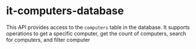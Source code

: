 # it-computers-database

This API provides access to the `computers` table in the database. It supports operations to get a specific computer, get the count of computers, search for computers, and filter computer